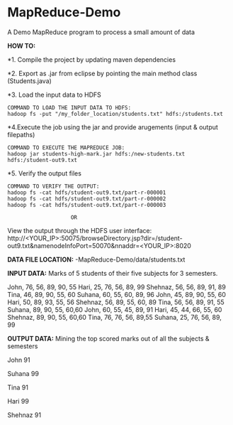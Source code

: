# MapReduce-Demo
A Demo MapReduce program to process a small amount of data 

**HOW TO:**

*1. Compile the project by updating maven dependencies 

*2. Export as .jar from eclipse by pointing the main method class (Students.java)

*3. Load the input data to HDFS

    COMMAND TO LOAD THE INPUT DATA TO HDFS: 
    hadoop fs -put "/my_folder_location/students.txt" hdfs:/students.txt
    
*4.Execute the job using the jar and provide arugements (input & output filepaths) 

    COMMAND TO EXECUTE THE MAPREDUCE JOB: 
    hadoop jar students-high-mark.jar hdfs:/new-students.txt hdfs:/student-out9.txt
    
*5. Verify the output files

    COMMAND TO VERIFY THE OUTPUT:
    hadoop fs -cat hdfs/student-out9.txt/part-r-000001
    hadoop fs -cat hdfs/student-out9.txt/part-r-000002
    hadoop fs -cat hdfs/student-out9.txt/part-r-000003
    
                        OR 
View the output through the HDFS user interface:
http://<YOUR_IP>:50075/browseDirectory.jsp?dir=/student-out9.txt&namenodeInfoPort=50070&nnaddr=<YOUR_IP>:8020

**DATA FILE LOCATION:**
-MapReduce-Demo/data/students.txt

**INPUT DATA:**
Marks of 5 students of their five subjects for 3 semesters. 

John, 76, 56, 89, 90, 55
Hari, 25, 76, 56, 89, 99
Shehnaz, 56, 56, 89, 91, 89
Tina, 46, 89, 90, 55, 60
Suhana, 60, 55, 60, 89, 96
John, 45, 89, 90, 55, 60
Hari, 50, 89, 93, 55, 56
Shehnaz, 56, 89, 55, 60, 89
Tina, 56, 56, 89, 91, 55
Suhana,  89, 90, 55, 60,60
John, 60, 55, 45, 89, 91
Hari, 45, 44, 66, 55, 60
Shehnaz,  89, 90, 55, 60,60
Tina, 76, 76, 56, 89,55
Suhana, 25, 76, 56, 89, 99


**OUTPUT DATA:**
Mining the top scored marks out of all the subjects & semesters

John	91

Suhana	99

Tina	91

Hari	99

Shehnaz	91
 
